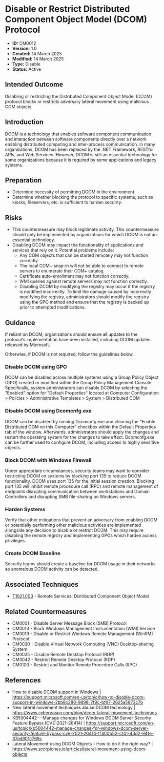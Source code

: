 # Disable or Restrict Distributed Component Object Model (DCOM) Protocol

* **ID:** CM0012
* **Version:** 1.0
* **Created:** 14 March 2025
* **Modified:** 14 March 2025
* **Type:** Disable
* **Status:** Active

## Intended Outcome

Disabling or restricting the Distributed Component Object Model (DCOM)
protocol blocks or restricts adversary lateral movement using malicious
COM objects.

## Introduction

DCOM is a technology that enables software component communication and interaction between software components directly over a network enabling distributed computing and inter-process communication. In many organizations, DCOM has been replaced by the .NET Framework, RESTful APIs, and Web Services. However, DCOM is still an essential technology for some organizations because it is required by some applications and legacy systems.

## Preparation

- Determine necessity of permitting DCOM in the environment.
- Determine whether blocking the protocol to specific systems, such as kiosks, fileservers, etc. is sufficient to harden security.

## Risks

- This countermeasure may block legitimate activity. This countermeasure should only be implemented by organizations for which DCOM is not an essential technology.
- Disabling DCOM may impact the functionality of applications and services that rely on it. Potential problems include:
    - Any COM objects that can be started remotely may not function correctly.
    - The local COM+ snap-in will not be able to connect to remote servers to enumerate their COM+ catalog.
    - Certificate auto-enrollment may not function correctly.
    - WMI queries against remote servers may not function correctly.
    - Disabling DCOM by modifying the registry may occur if the registry is modified incorrectly. To limit the damage caused by incorrectly modifying the registry, administrators should modify the registry using the GPO method and ensure that the registry is backed up prior to attempted modifications.

## Guidance

If reliant on DCOM, organizations should ensure all updates to the
protocol\'s implementation have been installed, including DCOM updates
released by Microsoft. 

Otherwise, if DCOM is not required, follow the guidelines below.

### Disable DCOM using GPO

DCOM can be disabled across multiple systems using a Group Policy Object
(GPO) created or modified within the Group Policy Management Console.
Specifically, system administrators can disable DCOM by selecting the
\"Enabled\" option for \"Default Properties\" located at Computer
Configuration \> Policies \> Administrative Templates \> System \>
Distributed COM

### Disable DCOM using Dcomcnfg.exe

DCOM can be disabled by running Dcomcnfg.exe and clearing the \"Enable
Distributed COM on this Computer\" checkbox within the Default
Properties tab of the window. Afterwards, administrators should apply
the changes and restart the operating system for the changes to take
effect. Dcomcnfg.exe can be further used to configure DCOM, including
access to highly sensitive
objects.

### Block DCOM with Windows Firewall

Under appropriate circumstances, security teams may want to consider
restricting DCOM on systems by blocking port 135 to reduce DCOM
functionality. DCOM uses port 135 for the initial session creation.
Blocking port 135 will inhibit remote procedure call (RPC) and remote
management of endpoints disrupting communication between workstations
and Domain Controllers and disrupting SMB file-sharing on Windows
servers.

### Harden Systems

Verify that other mitigations that prevent an adversary from enabling DCOM or potentially performing other malicious activities are implemented alongside any decision to disable or restrict DCOM. This may require disabling the remote registry and implementing GPOs which harden access privileges.

### Create DCOM Baseline

Security teams should create a baseline for DCOM usage in their networks
so anomalous DCOM activity can be detected.

## Associated Techniques

-   [T1021.003](https://attack.mitre.org/techniques/T1021/003) - Remote Services: Distributed Component Object Model

## Related Countermeasures

- CM0001 - Disable Server Message Block (SMB) Protocol
- CM0013 - Block Windows Management Instrumentation (WMI) Service
- CM0019 - Disable or Restrict Windows Remote Management (WinRM) Protocol
- CM0020 - Disable Virtual Network Computing (VNC) Desktop-sharing System
- CM0025 - Disable Remote Desktop Protocol (RDP)
- CM0042 - Restrict Remote Desktop Protocol (RDP)
- CM0100 - Restrict and Monitor Remote Procedure Calls (RPC)

## References

- How to disable DCOM support in Windows | <https://support.microsoft.com/en-us/topic/how-to-disable-dcom-support-in-windows-2bb8c280-9698-7f9c-bf67-2625a5873c7b>
- New lateral movement techniques abuse DCOM technology | <https://www.cybereason.com/blog/dcom-lateral-movement-techniques>
- KB5004442---Manage changes for Windows DCOM Server Security Feature Bypass (CVE-2021-26414) | <https://support.microsoft.com/en-us/topic/kb5004442-manage-changes-for-windows-dcom-server-security-feature-bypass-cve-2021-26414-f1400b52-c141-43d2-941e-37ed901c769c>
- Lateral Movement using DCOM Objects - How to do it the right way? | <https://www.scorpiones.io/articles/lateral-movement-using-dcom-objects>
